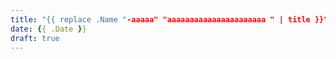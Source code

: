 ```yaml
---
title: "{{ replace .Name "-aaaaa" "aaaaaaaaaaaaaaaaaaaaaa " | title }}"
date: {{ .Date }}
draft: true
---
```


